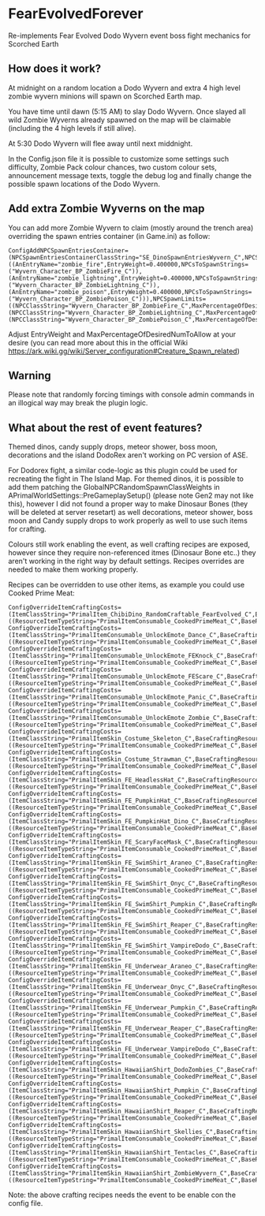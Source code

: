 # FearEvolvedForever
Re-implements Fear Evolved Dodo Wyvern event boss fight mechanics for Scorched Earth

## How does it work?
At midnight on a random location a Dodo Wyvern and extra 4 high level zombie wyvern minions will spawn on Scorched Earth map.

You have time until dawn (5:15 AM) to slay Dodo Wyvern. Once slayed all wild Zombie Wyverns already spawned on the map will be claimable (including the 4 high levels if still alive).

At 5:30 Dodo Wyvern will flee away until next middnight.

In the Config.json file it is possible to customize some settings such difficulty, Zombie Pack colour chances, two custom colour sets, announcement message texts, toggle the debug log and finally change the possible spawn locations of the Dodo Wyvern.

## Add extra Zombie Wyverns on the map
You can add more Zombie Wyvern to claim (mostly around the trench area) overriding the spawn entries container (in Game.ini) as follow:
```
ConfigAddNPCSpawnEntriesContainer=(NPCSpawnEntriesContainerClassString="SE_DinoSpawnEntriesWyvern_C",NPCSpawnEntries=((AnEntryName="zombie_fire",EntryWeight=0.400000,NPCsToSpawnStrings=("Wyvern_Character_BP_ZombieFire_C")),(AnEntryName="zombie_lightning",EntryWeight=0.400000,NPCsToSpawnStrings=("Wyvern_Character_BP_ZombieLightning_C")),(AnEntryName="zombie_poison",EntryWeight=0.400000,NPCsToSpawnStrings=("Wyvern_Character_BP_ZombiePoison_C"))),NPCSpawnLimits=((NPCClassString="Wyvern_Character_BP_ZombieFire_C",MaxPercentageOfDesiredNumToAllow=1.000000),(NPCClassString="Wyvern_Character_BP_ZombieLightning_C",MaxPercentageOfDesiredNumToAllow=1.000000),(NPCClassString="Wyvern_Character_BP_ZombiePoison_C",MaxPercentageOfDesiredNumToAllow=1.000000)))
```
Adjust EntryWeight and MaxPercentageOfDesiredNumToAllow at your desire (you can read more about this in the official Wiki https://ark.wiki.gg/wiki/Server_configuration#Creature_Spawn_related)

## Warning
Please note that randomly forcing timings with console admin commands in an illogical way may break the plugin logic.

## What about the rest of event features?
Themed dinos, candy supply drops, meteor shower, boss moon, decorations and the island DodoRex aren't working on PC version of ASE.

For Dodorex fight, a similar code-logic as this plugin could be used for recreating the fight in The Island Map.
For themed dinos, it is possible to add them patching the GlobalNPCRandomSpawnClassWeights in APrimalWorldSettings::PreGameplaySetup() (please note Gen2 may not like this), however I did not found a proper way to make Dinosaur Bones (they will be deleted at server resetart) as well decorations, meteor shower, boss moon and Candy supply drops to work properly as well to use such items for crafting.

Colours still work enabling the event, as well crafting recipes are exposed, however since they require non-referenced itmes (Dinosaur Bone etc..) they aren't working in the right way by default settings. Recipes overrides are needed to make them working properly.

Recipes can be overridden to use other items, as example you could use Cooked Prime Meat:
```
ConfigOverrideItemCraftingCosts=(ItemClassString="PrimalItem_ChibiDino_RandomCraftable_FearEvolved_C",BaseCraftingResourceRequirements=((ResourceItemTypeString="PrimalItemConsumable_CookedPrimeMeat_C",BaseResourceRequirement=6.000000,bCraftingRequireExactResourceType=True)))
ConfigOverrideItemCraftingCosts=(ItemClassString="PrimalItemConsumable_UnlockEmote_Dance_C",BaseCraftingResourceRequirements=((ResourceItemTypeString="PrimalItemConsumable_CookedPrimeMeat_C",BaseResourceRequirement=10.000000,bCraftingRequireExactResourceType=True)))
ConfigOverrideItemCraftingCosts=(ItemClassString="PrimalItemConsumable_UnlockEmote_FEKnock_C",BaseCraftingResourceRequirements=((ResourceItemTypeString="PrimalItemConsumable_CookedPrimeMeat_C",BaseResourceRequirement=10.000000,bCraftingRequireExactResourceType=True)))
ConfigOverrideItemCraftingCosts=(ItemClassString="PrimalItemConsumable_UnlockEmote_FEScare_C",BaseCraftingResourceRequirements=((ResourceItemTypeString="PrimalItemConsumable_CookedPrimeMeat_C",BaseResourceRequirement=10.000000,bCraftingRequireExactResourceType=True)))
ConfigOverrideItemCraftingCosts=(ItemClassString="PrimalItemConsumable_UnlockEmote_Panic_C",BaseCraftingResourceRequirements=((ResourceItemTypeString="PrimalItemConsumable_CookedPrimeMeat_C",BaseResourceRequirement=10.000000,bCraftingRequireExactResourceType=True)))
ConfigOverrideItemCraftingCosts=(ItemClassString="PrimalItemConsumable_UnlockEmote_Zombie_C",BaseCraftingResourceRequirements=((ResourceItemTypeString="PrimalItemConsumable_CookedPrimeMeat_C",BaseResourceRequirement=10.000000,bCraftingRequireExactResourceType=True)))
ConfigOverrideItemCraftingCosts=(ItemClassString="PrimalItemSkin_Costume_Skeleton_C",BaseCraftingResourceRequirements=((ResourceItemTypeString="PrimalItemConsumable_CookedPrimeMeat_C",BaseResourceRequirement=20.000000,bCraftingRequireExactResourceType=True)))
ConfigOverrideItemCraftingCosts=(ItemClassString="PrimalItemSkin_Costume_Strawman_C",BaseCraftingResourceRequirements=((ResourceItemTypeString="PrimalItemConsumable_CookedPrimeMeat_C",BaseResourceRequirement=20.000000,bCraftingRequireExactResourceType=True)))
ConfigOverrideItemCraftingCosts=(ItemClassString="PrimalItemSkin_FE_HeadlessHat_C",BaseCraftingResourceRequirements=((ResourceItemTypeString="PrimalItemConsumable_CookedPrimeMeat_C",BaseResourceRequirement=5.000000,bCraftingRequireExactResourceType=True)))
ConfigOverrideItemCraftingCosts=(ItemClassString="PrimalItemSkin_FE_PumpkinHat_C",BaseCraftingResourceRequirements=((ResourceItemTypeString="PrimalItemConsumable_CookedPrimeMeat_C",BaseResourceRequirement=5.000000,bCraftingRequireExactResourceType=True)))
ConfigOverrideItemCraftingCosts=(ItemClassString="PrimalItemSkin_FE_PumpkinHat_Dino_C",BaseCraftingResourceRequirements=((ResourceItemTypeString="PrimalItemConsumable_CookedPrimeMeat_C",BaseResourceRequirement=5.000000,bCraftingRequireExactResourceType=True)))
ConfigOverrideItemCraftingCosts=(ItemClassString="PrimalItemSkin_FE_ScaryFaceMask_C",BaseCraftingResourceRequirements=((ResourceItemTypeString="PrimalItemConsumable_CookedPrimeMeat_C",BaseResourceRequirement=5.000000,bCraftingRequireExactResourceType=True)))
ConfigOverrideItemCraftingCosts=(ItemClassString="PrimalItemSkin_FE_SwimShirt_Araneo_C",BaseCraftingResourceRequirements=((ResourceItemTypeString="PrimalItemConsumable_CookedPrimeMeat_C",BaseResourceRequirement=5.000000,bCraftingRequireExactResourceType=True)))
ConfigOverrideItemCraftingCosts=(ItemClassString="PrimalItemSkin_FE_SwimShirt_Onyc_C",BaseCraftingResourceRequirements=((ResourceItemTypeString="PrimalItemConsumable_CookedPrimeMeat_C",BaseResourceRequirement=5.000000,bCraftingRequireExactResourceType=True)))
ConfigOverrideItemCraftingCosts=(ItemClassString="PrimalItemSkin_FE_SwimShirt_Pumpkin_C",BaseCraftingResourceRequirements=((ResourceItemTypeString="PrimalItemConsumable_CookedPrimeMeat_C",BaseResourceRequirement=5.000000,bCraftingRequireExactResourceType=True)))
ConfigOverrideItemCraftingCosts=(ItemClassString="PrimalItemSkin_FE_SwimShirt_Reaper_C",BaseCraftingResourceRequirements=((ResourceItemTypeString="PrimalItemConsumable_CookedPrimeMeat_C",BaseResourceRequirement=5.000000,bCraftingRequireExactResourceType=True)))
ConfigOverrideItemCraftingCosts=(ItemClassString="PrimalItemSkin_FE_SwimShirt_VampireDodo_C",BaseCraftingResourceRequirements=((ResourceItemTypeString="PrimalItemConsumable_CookedPrimeMeat_C",BaseResourceRequirement=5.000000,bCraftingRequireExactResourceType=True)))
ConfigOverrideItemCraftingCosts=(ItemClassString="PrimalItemSkin_FE_Underwear_Araneo_C",BaseCraftingResourceRequirements=((ResourceItemTypeString="PrimalItemConsumable_CookedPrimeMeat_C",BaseResourceRequirement=5.000000,bCraftingRequireExactResourceType=True)))
ConfigOverrideItemCraftingCosts=(ItemClassString="PrimalItemSkin_FE_Underwear_Onyc_C",BaseCraftingResourceRequirements=((ResourceItemTypeString="PrimalItemConsumable_CookedPrimeMeat_C",BaseResourceRequirement=5.000000,bCraftingRequireExactResourceType=True)))
ConfigOverrideItemCraftingCosts=(ItemClassString="PrimalItemSkin_FE_Underwear_Pumpkin_C",BaseCraftingResourceRequirements=((ResourceItemTypeString="PrimalItemConsumable_CookedPrimeMeat_C",BaseResourceRequirement=5.000000,bCraftingRequireExactResourceType=True)))
ConfigOverrideItemCraftingCosts=(ItemClassString="PrimalItemSkin_FE_Underwear_Reaper_C",BaseCraftingResourceRequirements=((ResourceItemTypeString="PrimalItemConsumable_CookedPrimeMeat_C",BaseResourceRequirement=5.000000,bCraftingRequireExactResourceType=True)))
ConfigOverrideItemCraftingCosts=(ItemClassString="PrimalItemSkin_FE_Underwear_VampireDodo_C",BaseCraftingResourceRequirements=((ResourceItemTypeString="PrimalItemConsumable_CookedPrimeMeat_C",BaseResourceRequirement=5.000000,bCraftingRequireExactResourceType=True)))
ConfigOverrideItemCraftingCosts=(ItemClassString="PrimalItemSkin_HawaiianShirt_DodoZombies_C",BaseCraftingResourceRequirements=((ResourceItemTypeString="PrimalItemConsumable_CookedPrimeMeat_C",BaseResourceRequirement=5.000000,bCraftingRequireExactResourceType=True)))
ConfigOverrideItemCraftingCosts=(ItemClassString="PrimalItemSkin_HawaiianShirt_Pumpkin_C",BaseCraftingResourceRequirements=((ResourceItemTypeString="PrimalItemConsumable_CookedPrimeMeat_C",BaseResourceRequirement=5.000000,bCraftingRequireExactResourceType=True)))
ConfigOverrideItemCraftingCosts=(ItemClassString="PrimalItemSkin_HawaiianShirt_Reaper_C",BaseCraftingResourceRequirements=((ResourceItemTypeString="PrimalItemConsumable_CookedPrimeMeat_C",BaseResourceRequirement=5.000000,bCraftingRequireExactResourceType=True)))
ConfigOverrideItemCraftingCosts=(ItemClassString="PrimalItemSkin_HawaiianShirt_Skellies_C",BaseCraftingResourceRequirements=((ResourceItemTypeString="PrimalItemConsumable_CookedPrimeMeat_C",BaseResourceRequirement=5.000000,bCraftingRequireExactResourceType=True)))
ConfigOverrideItemCraftingCosts=(ItemClassString="PrimalItemSkin_HawaiianShirt_Tentacles_C",BaseCraftingResourceRequirements=((ResourceItemTypeString="PrimalItemConsumable_CookedPrimeMeat_C",BaseResourceRequirement=5.000000,bCraftingRequireExactResourceType=True)))
ConfigOverrideItemCraftingCosts=(ItemClassString="PrimalItemSkin_HawaiianShirt_ZombieWyvern_C",BaseCraftingResourceRequirements=((ResourceItemTypeString="PrimalItemConsumable_CookedPrimeMeat_C",BaseResourceRequirement=5.000000,bCraftingRequireExactResourceType=True)))
```
Note: the above crafting recipes needs the event to be enable con the config file.
